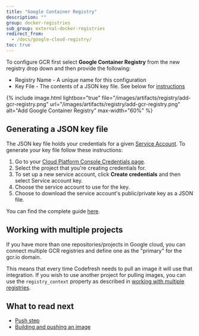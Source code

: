 ```yaml
---
title: "Google Container Registry"
description: ""
group: docker-registries
sub_group: external-docker-registries
redirect_from:
  - /docs/google-cloud-registry/
toc: true
---
```

To configure GCR first select **Google Container Registry** from the new registry drop down and then provide the following:

* Registry Name - A unique name for this configuration
* Key File - The contents of a JSON key file. See below for [instructions](#section-generating-a-json-key-file)

{% include image.html lightbox="true" file="/images/artifacts/registry/add-gcr-registry.png" url="/images/artifacts/registry/add-gcr-registry.png" alt="Add Google Container Registry" max-width="60%" %}

## Generating a JSON key file
The JSON key file holds your credentials for a given [Service Account](https://cloud.google.com/compute/docs/access/service-accounts). To generate your key file follow these instructions:

1. Go to your [Cloud Platform Console Credentials page](https://console.cloud.google.com/apis/credentials).
2. Select the project that you're creating credentials for.
3. To set up a new service account, click **Create credentials** and then select Service account key.
4. Choose the service account to use for the key.
5. Choose to download the service account's public/private key as a JSON file.

You can find the complete guide [here](https://support.google.com/cloud/answer/6158849#serviceaccounts).

## Working with multiple projects

If you have more than one repositories/projects in Google cloud, you can connect multiple GCR registries and define one as the "primary" for the gcr.io domain.

This means that every time Codefresh needs to pull an image it will use that integration. If you wish to use another project for pulling images,
you can use the `registry_context` property as described in [working with multiple registries]({{site.baseurl}}/docs/docker-registries/working-with-docker-registries/#working-with-multiple-registries-with-the-same-domain).


## What to read next

* [Push step]({{site.baseurl}}/docs/codefresh-yaml/steps/push/)
* [Building and pushing an image]({{site.baseurl}}/docs/yaml-examples/examples/build-and-push-an-image/)